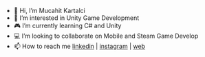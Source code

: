 - 👋 Hi, I’m Mucahit Kartalci
- 👀 I’m interested in Unity Game Development
- 🎮 I’m currently learning C# and Unity
- 💻 I’m looking to collaborate on Mobile and Steam Game Develop
- 📫 How to reach me [linkedin](https://www.linkedin.com/in/m%C3%BCcahit-kartalc%C4%B1-038786176/) | [instagram](https://www.instagram.com/mucahit.kartalci/) | [web](https://perceptgames.com/)

<!---
kartalcim/kartalcim is a ✨ special ✨ repository because its `README.md` (this file) appears on your GitHub profile.
You can click the Preview link to take a look at your changes.
--->
